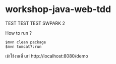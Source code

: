 # workshop-java-web-tdd

TEST TEST TEST 
SWPARK 2

How to run ?

```
$mvn clean package
$mvn tomcat7:run

```
เข้าใช้งานที่ url http://localhost:8080/demo
